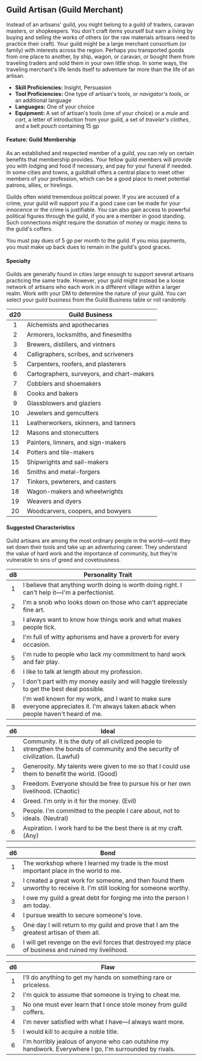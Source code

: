 ## Guild Artisan (Guild Merchant)

Instead of an artisans' guild, you might belong to a guild of traders, caravan masters, or shopkeepers. You don't craft items yourself but earn a living by buying and selling the works of others (or the raw materials artisans need to practice their craft). Your guild might be a large merchant consortium (or family) with interests across the region. Perhaps you transported goods from one place to another, by ship, wagon, or caravan, or bought them from traveling traders and sold them in your own little shop. In some ways, the traveling merchant's life lends itself to adventure far more than the life of an artisan.

- **Skill Proficiencies:** Insight, Persuasion
- **Tool Proficiencies:** One type of artisan's tools, or *navigator's tools*, or an additional language
- **Languages:** One of your choice
- **Equipment:** A set of artisan's tools (one of your choice) or a *mule* and *cart*, a letter of introduction from your guild, a set of *traveler's clothes*, and a belt *pouch* containing 15 gp

#### Feature: Guild Membership

As an established and respected member of a guild, you can rely on certain benefits that membership provides. Your fellow guild members will provide you with lodging and food if necessary, and pay for your funeral if needed. In some cities and towns, a guildhall offers a central place to meet other members of your profession, which can be a good place to meet potential patrons, allies, or hirelings.

Guilds often wield tremendous political power. If you are accused of a crime, your guild will support you if a good case can be made for your innocence or the crime is justifiable. You can also gain access to powerful political figures through the guild, if you are a member in good standing. Such connections might require the donation of money or magic items to the guild's coffers.

You must pay dues of 5 gp per month to the guild. If you miss payments, you must make up back dues to remain in the guild's good graces.

#### Specialty

Guilds are generally found in cities large enough to support several artisans practicing the same trade. However, your guild might instead be a loose network of artisans who each work in a different village within a larger realm. Work with your DM to determine the nature of your guild. You can select your guild business from the Guild Business table or roll randomly.

| d20 | Guild Business                             |
|:---:|--------------------------------------------|
|  1  | Alchemists and apothecaries                |
|  2  | Armorers, locksmiths, and finesmiths       |
|  3  | Brewers, distillers, and vintners          |
|  4  | Calligraphers, scribes, and scriveners     |
|  5  | Carpenters, roofers, and plasterers        |
|  6  | Cartographers, surveyors, and chart-makers |
|  7  | Cobblers and shoemakers                    |
|  8  | Cooks and bakers                           |
|  9  | Glassblowers and glaziers                  |
|  10 | Jewelers and gemcutters                    |
|  11 | Leatherworkers, skinners, and tanners      |
|  12 | Masons and stonecutters                    |
|  13 | Painters, limners, and sign-makers         |
|  14 | Potters and tile-makers                    |
|  15 | Shipwrights and sail-makers                |
|  16 | Smiths and metal-forgers                   |
|  17 | Tinkers, pewterers, and casters            |
|  18 | Wagon-makers and wheelwrights              |
|  19 | Weavers and dyers                          |
|  20 | Woodcarvers, coopers, and bowyers          |

#### Suggested Characteristics

Guild artisans are among the most ordinary people in the world—until they set down their tools and take up an adventuring career. They understand the value of hard work and the importance of community, but they're vulnerable to sins of greed and covetousness.

|  d8 | Personality Trait                                                                                                                    |
|:---:|--------------------------------------------------------------------------------------------------------------------------------------|
|  1  | I believe that anything worth doing is worth doing right. I can't help it—I'm a perfectionist.                                       |
|  2  | I'm a snob who looks down on those who can't appreciate fine art.                                                                    |
|  3  | I always want to know how things work and what makes people tick.                                                                    |
|  4  | I'm full of witty aphorisms and have a proverb for every occasion.                                                                   |
|  5  | I'm rude to people who lack my commitment to hard work and fair play.                                                                |
|  6  | I like to talk at length about my profession.                                                                                        |
|  7  | I don't part with my money easily and will haggle tirelessly to get the best deal possible.                                          |
|  8  | I'm well known for my work, and I want to make sure everyone appreciates it. I'm always taken aback when people haven't heard of me. |

|  d6 | Ideal                                                                                                                             |
|:---:|-----------------------------------------------------------------------------------------------------------------------------------|
|  1  | Community. It is the duty of all civilized people to strengthen the bonds of community and the security of civilization. (Lawful) |
|  2  | Generosity. My talents were given to me so that I could use them to benefit the world. (Good)                                     |
|  3  | Freedom. Everyone should be free to pursue his or her own livelihood. (Chaotic)                                                   |
|  4  | Greed. I'm only in it for the money. (Evil)                                                                                       |
|  5  | People. I'm committed to the people I care about, not to ideals. (Neutral)                                                        |
|  6  | Aspiration. I work hard to be the best there is at my craft. (Any)                                                                |

|  d6 | Bond                                                                                                                  |
|:---:|-----------------------------------------------------------------------------------------------------------------------|
|  1  | The workshop where I learned my trade is the most important place in the world to me.                                 |
|  2  | I created a great work for someone, and then found them unworthy to receive it. I'm still looking for someone worthy. |
|  3  | I owe my guild a great debt for forging me into the person I am today.                                                |
|  4  | I pursue wealth to secure someone's love.                                                                             |
|  5  | One day I will return to my guild and prove that I am the greatest artisan of them all.                               |
|  6  | I will get revenge on the evil forces that destroyed my place of business and ruined my livelihood.                   |

|  d6 | Flaw                                                                                                     |
|:---:|----------------------------------------------------------------------------------------------------------|
|  1  | I'll do anything to get my hands on something rare or priceless.                                         |
|  2  | I'm quick to assume that someone is trying to cheat me.                                                  |
|  3  | No one must ever learn that I once stole money from guild coffers.                                       |
|  4  | I'm never satisfied with what I have—I always want more.                                                 |
|  5  | I would kill to acquire a noble title.                                                                   |
|  6  | I'm horribly jealous of anyone who can outshine my handiwork. Everywhere I go, I'm surrounded by rivals. |
